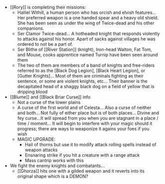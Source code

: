 - [[Rory]] is completing their missions:
	- Halliel Withill, a human person who has orcish and elvish features... Her preferred weapon is a one handed spear and a heavy old shield. She has been seen as under the wing of Twice-dead and his other companions. 
	- Ser Clamor Twice-dead... A hotheaded knight that responds violently to attacks against his honor. Apart of sacks against villages he was ordered to not be a part of.
	- Ser Blithe of [[River Station]] (knight), Iron-head Walton, Fat Tom, and Mouse, cooks apprentice named Turnip have been seen around them
	- The two of them are members of a band of knights and free-riders referred to as the [Black Dog Legion], [Black Heart Legion], or [Gutter Knights]... Most of them are criminals fighting as their sentence, or some are violent knights, etc... Their banner is the decapitated head of a shaggy black dog on a field of yellow that is dripping blood
- [[Blume]] and [[Black Briar Curse]] info
	- Not a curse of the lower plains
	- A curse of the first world and of Celesta... Also a curse of neither and both... Not fully of either place but is of both places... Divine and fey curse...It will spread from you when you are stagnant in a place / time / moment... It will begin to interfere with your magic should it progress; there are ways to weaponize it agains your foes if you wish
	- MAGIC UPGRADE:
		- Hail of thorns but use it to modify attack rolling spells instead of weapon attacks
		- Ensnaring strike if you hit a creature with a range attack
		- Mass cantrip works with this 
- We fight the enemy knights and combatants...
	- [[Ghorza]] hits one with a gilded weapon and it reverts into its original shape which is a DEMON?